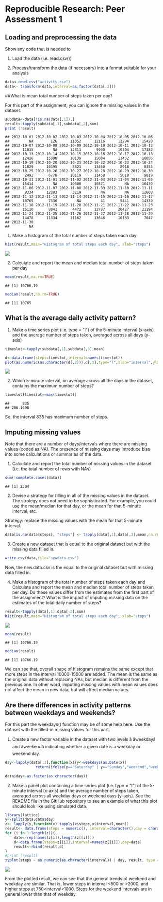 # Reproducible Research: Peer Assessment 1

## Loading and preprocessing the data

Show any code that is needed to

1. Load the data (i.e. read.csv())

2. Process/transform the data (if necessary) into a format suitable for your analysis




```r
data<-read.csv("activity.csv")
data<- transform(data,interval=as.factor(data[,3]))
```

##What is mean total number of steps taken per day?

For this part of the assignment, you can ignore the missing values in the dataset.


```r
subdata<-data[!is.na(data[,1]),]
result<-tapply(subdata[,1],subdata[,2],sum)
print (result)
```

```
## 2012-10-01 2012-10-02 2012-10-03 2012-10-04 2012-10-05 2012-10-06 
##         NA        126      11352      12116      13294      15420 
## 2012-10-07 2012-10-08 2012-10-09 2012-10-10 2012-10-11 2012-10-12 
##      11015         NA      12811       9900      10304      17382 
## 2012-10-13 2012-10-14 2012-10-15 2012-10-16 2012-10-17 2012-10-18 
##      12426      15098      10139      15084      13452      10056 
## 2012-10-19 2012-10-20 2012-10-21 2012-10-22 2012-10-23 2012-10-24 
##      11829      10395       8821      13460       8918       8355 
## 2012-10-25 2012-10-26 2012-10-27 2012-10-28 2012-10-29 2012-10-30 
##       2492       6778      10119      11458       5018       9819 
## 2012-10-31 2012-11-01 2012-11-02 2012-11-03 2012-11-04 2012-11-05 
##      15414         NA      10600      10571         NA      10439 
## 2012-11-06 2012-11-07 2012-11-08 2012-11-09 2012-11-10 2012-11-11 
##       8334      12883       3219         NA         NA      12608 
## 2012-11-12 2012-11-13 2012-11-14 2012-11-15 2012-11-16 2012-11-17 
##      10765       7336         NA         41       5441      14339 
## 2012-11-18 2012-11-19 2012-11-20 2012-11-21 2012-11-22 2012-11-23 
##      15110       8841       4472      12787      20427      21194 
## 2012-11-24 2012-11-25 2012-11-26 2012-11-27 2012-11-28 2012-11-29 
##      14478      11834      11162      13646      10183       7047 
## 2012-11-30 
##         NA
```

1. Make a histogram of the total number of steps taken each day


```r
hist(result,main="Histogram of total steps each day", xlab="steps")
```

![](PA1_template_files/figure-html/unnamed-chunk-3-1.png) 

2. Calculate and report the mean and median total number of steps taken per day

```r
mean(result,na.rm=TRUE)
```

```
## [1] 10766.19
```

```r
median(result,na.rm=TRUE)
```

```
## [1] 10765
```


## What is the average daily activity pattern?

1. Make a time series plot (i.e. type = "l") of the 5-minute interval (x-axis) and the average number of steps taken, averaged across all days (y-axis)



```r
timeslot<-tapply(subdata[,1],subdata[,3],mean)

d<-data.frame(steps=timeslot,interval=names(timeslot))
plot(as.numeric(as.character(d[,2])),d[,1],type="l",xlab="interval",ylab="average steps")
```

![](PA1_template_files/figure-html/unnamed-chunk-5-1.png) 

2. Which 5-minute interval, on average across all the days in the dataset, contains the maximum number of steps?


```r
timeslot[timeslot==max(timeslot)]
```

```
##      835 
## 206.1698
```

So, the interval 835 has maximum number of steps.


## Imputing missing values

Note that there are a number of days/intervals where there are missing values (coded as NA). The presence of missing days may introduce bias into some calculations or summaries of the data.

1. Calculate and report the total number of missing values in the dataset (i.e. the total number of rows with NAs)




```r
sum(!complete.cases(data))
```

```
## [1] 2304
```

2. Devise a strategy for filling in all of the missing values in the dataset. The strategy does not need to be sophisticated. For example, you could use the mean/median for that day, or the mean for that 5-minute interval, etc.

Strategy: replace the missing values with the mean for that 5-minute interval. 





```r
data[is.na(data$steps), "steps"] <- tapply(data[,1],data[,3],mean,na.rm=TRUE)[ data[is.na(data$steps),"interval"] ] 
```


3. Create a new dataset that is equal to the original dataset but with the missing data filled in.


```r
write.csv(data,file="newdata.csv")
```

Now, the new.data.csv is the equal to the original dataset but with missing data filled in. 


4. Make a histogram of the total number of steps taken each day and Calculate and report the mean and median total number of steps taken per day. Do these values differ from the estimates from the first part of the assignment? What is the impact of imputing missing data on the estimates of the total daily number of steps?




```r
result<-tapply(data[,1],data[,2],sum)
hist(result,main="Histogram of total steps each day", xlab="steps")
```

![](PA1_template_files/figure-html/unnamed-chunk-10-1.png) 

```r
mean(result)
```

```
## [1] 10766.19
```

```r
median(result)
```

```
## [1] 10766.19
```

We can see that, overall shape of histogram remains the same except that more steps in the interval 10000-15000 are added. The mean is the same as the original data without replacing NAs, but median is different from the previous one. In other word, imputing missing values with mean values does not affect the mean in new data, but will affect median values.


## Are there differences in activity patterns between weekdays and weekends?

For this part the weekdays() function may be of some help here. Use the dataset with the filled-in missing values for this part.

1. Create a new factor variable in the dataset with two levels â âweekdayâ and âweekendâ indicating whether a given date is a weekday or weekend day.


```r
day<-lapply(data[,2],function(x){y<-weekdays(as.Date(x))
              return(ifelse(y=="Saturday" | y=="Sunday","weekend","weekday"))})
  		  
data$day<-as.factor(as.character(day))
```


2. Make a panel plot containing a time series plot (i.e. type = "l") of the 5-minute interval (x-axis) and the average number of steps taken, averaged across all weekday days or weekend days (y-axis). See the README file in the GitHub repository to see an example of what this plot should look like using simulated data.



```r
library(lattice)
y<-split(data,data$day)
z<- lapply(y,function(x) tapply(x$steps,x$interval,mean))
result<- data.frame(steps = numeric(), interval=character(),day = character())
for (i in 1:length(z)){
    date<-rep(names(z[i]),length(z[[i]]))
    d<-data.frame(steps=z[[i]],interval=names(z[[i]]),day=date)
  	result<-rbind(result,d)
}
#print (result)
xyplot(steps ~ as.numeric(as.character(interval)) | day, result, type = "l", layout = c(1, 2),xlab="intervals",ylab="steps")
```

![](PA1_template_files/figure-html/unnamed-chunk-12-1.png) 

From the plotted result, we can see that the general trends of weekend and weekday are similar. That is, lower steps in interval <500 or >2000, and higher steps at 750<interval<1000. Steps for the weekend intervals are in general lower than that of weekday. 

